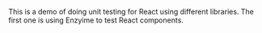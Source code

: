 This is a demo of doing unit testing for React using different libraries.  The first one is using Enzyime to test React components.
